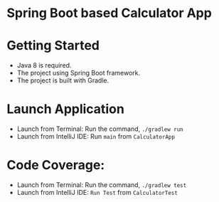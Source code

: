# Spring Boot based Calculator App

# Getting Started
* Java 8 is required.
* The project using Spring Boot framework.
* The project is built with Gradle.

# Launch Application
* Launch from Terminal: Run the command, `./gradlew run`
* Launch from IntelliJ IDE: Run `main` from `CalculatorApp`
 
# Code Coverage:
* Launch from Terminal: Run the command, `./gradlew test`
* Launch from IntelliJ IDE: `Run Test` from `CalculatorTest`  
